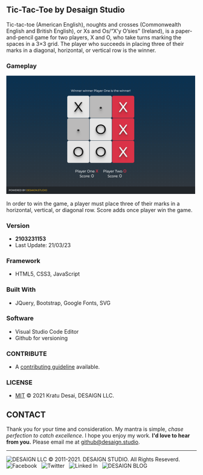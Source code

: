 ## Tic-Tac-Toe by Desaign Studio

Tic-tac-toe (American English), noughts and crosses (Commonwealth English and British English), or Xs and Os/“X’y O’sies” (Ireland), is a paper-and-pencil game for two players, X and O, who take turns marking the spaces in a 3×3 grid. The player who succeeds in placing three of their marks in a diagonal, horizontal, or vertical row is the winner.

### Gameplay

<img src="./SS1.png" alt="Screen Shot" width="500">

In order to win the game, a player must place three of their marks in a horizontal, vertical, or diagonal row. Score adds once player win the game.

### Version

- **2103231153**
- Last Update: 21/03/23

### Framework

- HTML5, CSS3, JavaScript

### Built With

- JQuery, Bootstrap, Google Fonts, SVG

### Software

- Visual Studio Code Editor
- Github for versioning

### CONTRIBUTE

- A [contributing guideline]('https://github.com/kratuvwxyz/CONTRIBUTE') available.

### LICENSE

- [MIT]('https://github.com/kratuvwxyz/LICENSE') © 2021 Kratu Desai, DESAIGN LLC.

## CONTACT

Thank you for your time and consideration. My mantra is simple, *chase perfection to catch excellence*. I hope you enjoy my work. **I'd love to hear from you.** Please email me at <a href="mailto:github@desaign.studio?Subject=Message from Github">github@desaign.studio</a>.

<hr/>

<img src="https://desaign.app/clients/cli/images/logo/desaign-logo-black.png" alt="DESAIGN LLC" width="250px"/> &copy; 2011-2021. <a href="https://desaign.app" target="_blank" style="text-decoration:none;">DESAIGN STUDIO</a>. All Rights Reseverd. &#160;
<a href="https://www.facebook.com/desaignstudio" target="_blank" style="text-decoration:none;"><img src="https://desaign.app/clients/cli/images/1x/facebook.png" alt="Facebook" width="25" /></a> &#160;
<a href="https://www.twitter.com/desaignstudio" target="_blank" style="text-decoration:none;"><img src="https://desaign.app/clients/cli/images/1x/twitter.png" alt="Twitter" width="25" /></a> &#160;
<a href="https://www.linkedin.com/company/desaignstudio" target="_blank" style="text-decoration:none;"><img src="https://desaign.app/clients/cli/images/1x/linkedin.png" alt="Linked In" width="25" /></a> &#160;
<a href="https://desaigner.info" target="_blank" style="text-decoration:none;"><img src="https://desaign.app/clients/cli/images/1x/blog.png" alt="DESAIGN BLOG" width="25" /></a> &#160;

